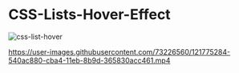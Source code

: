 # CSS-Lists-Hover-Effect

![css-list-hover](https://user-images.githubusercontent.com/73226560/121775275-4ce3ba80-cba4-11eb-899d-3d678d812c04.JPG)


https://user-images.githubusercontent.com/73226560/121775284-540ac880-cba4-11eb-8b9d-365830acc461.mp4

